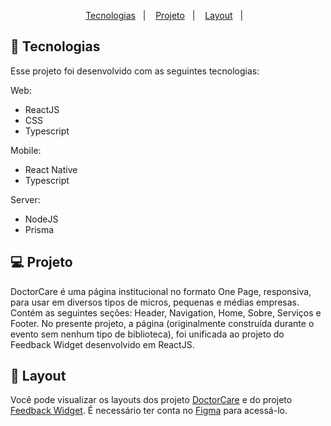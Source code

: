 <p align="center">
  <a href="#-tecnologias">Tecnologias</a>&nbsp;&nbsp;&nbsp;|&nbsp;&nbsp;&nbsp;
  <a href="#-projeto">Projeto</a>&nbsp;&nbsp;&nbsp;|&nbsp;&nbsp;&nbsp;
  <a href="#-layout">Layout</a>&nbsp;&nbsp;&nbsp;|&nbsp;&nbsp;&nbsp;
</p>

## 🚀 Tecnologias

Esse projeto foi desenvolvido com as seguintes tecnologias:

Web:
- ReactJS
- CSS
- Typescript

Mobile:
- React Native
- Typescript

Server:
- NodeJS
- Prisma

## 💻 Projeto

DoctorCare é uma página institucional no formato One Page, responsiva, para usar em diversos tipos de micros, pequenas e médias empresas. Contém as seguintes seções: Header, Navigation, Home, Sobre, Serviços e Footer.
No presente projeto, a página (originalmente construída durante o evento sem nenhum tipo de biblioteca), foi unificada ao projeto do Feedback Widget desenvolvido em ReactJS.

## 🔖 Layout

Você pode visualizar os layouts dos projeto [DoctorCare](https://www.figma.com/community/file/1102912263666619803) e do projeto [Feedback Widget](https://www.figma.com/community/file/1102912516166573468). É necessário ter conta no [Figma](https://figma.com) para acessá-lo.
